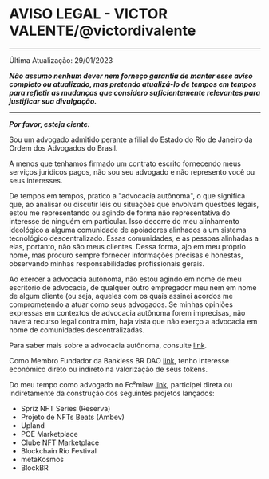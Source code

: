 # AVISO LEGAL - VICTOR VALENTE/@victordivalente

----
Última Atualização: 29/01/2023

***Não assumo nenhum dever nem forneço garantia de manter esse aviso completo ou atualizado, mas pretendo atualizá-lo de tempos em tempos para refletir as mudanças que considero suficientemente relevantes para justificar sua divulgação.***

----

***Por favor, esteja ciente:***

Sou um advogado admitido perante a filial do Estado do Rio de Janeiro da Ordem dos Advogados do Brasil. 

A menos que tenhamos firmado um contrato escrito fornecendo meus serviços jurídicos pagos, não sou seu advogado e não represento você ou seus interesses.

De tempos em tempos, pratico a "advocacia autônoma", o que significa que, ao analisar ou discutir leis ou situações que envolvam questões legais, estou me representando ou agindo de forma não representativa do interesse de ninguém em particular. Isso decorre do meu alinhamento ideológico a alguma comunidade de apoiadores alinhados a um sistema tecnológico descentralizado. Essas comunidades, e as pessoas alinhadas a elas, portanto, não são meus clientes. Dessa forma, ajo em meu próprio nome, mas procuro sempre fornecer informações precisas e honestas, observando minhas responsabilidades profissionais gerais.

Ao exercer a advocacia autônoma, não estou agindo em nome de meu escritório de advocacia, de qualquer outro empregador meu nem em nome de algum cliente (ou seja, aqueles com os quais assinei acordos me comprometendo a atuar como seus advogados. Se minhas opiniões expressas em contextos de advocacia autônoma forem imprecisas, não haverá recurso legal contra mim, haja vista que não exerço a advocacia em nome de comunidades descentralizadas.

Para saber mais sobre a advocacia autônoma, consulte [link](https://lexnode.substack.com/p/autonomous-lawyering). 

Como Membro Fundador da Bankless BR DAO [link](https://artigos.banklessbr.com/), tenho interesse econômico direto ou indireto na valorização de seus tokens.

Do meu tempo como advogado no Fc²mlaw [link](https://www.fcm.law/), participei direta ou indiretamente da construção dos seguintes projetos lançados:

* Spriz NFT Series (Reserva)
* Projeto de NFTs Beats (Ambev)
* Upland
* POE Marketplace
* Clube NFT Marketplace
* Blockchain Rio Festival
* metaKosmos
* BlockBR


